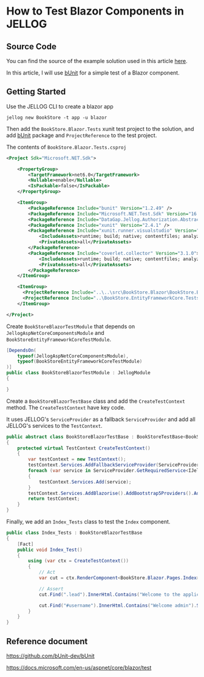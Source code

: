 # How to Test Blazor Components in JELLOG

## Source Code

You can find the source of the example solution used in this article [here](https://github.com/jellogframework/jellog-samples/tree/master/BlazorPageUniTest).


In this article, I will use [bUnit](https://github.com/bUnit-dev/bUnit) for a simple test of a Blazor component.

## Getting Started

Use the JELLOG CLI to create a blazor app

`jellog new BookStore -t app -u blazor`

Then add the `BookStore.Blazor.Tests` xunit test project to the solution, and add [bUnit](https://github.com/bUnit-dev/bUnit) package and `ProjectReference` to the test project.

The contents of `BookStore.Blazor.Tests.csproj`
```xml
<Project Sdk="Microsoft.NET.Sdk">

    <PropertyGroup>
        <TargetFramework>net6.0</TargetFramework>
        <Nullable>enable</Nullable>
        <IsPackable>false</IsPackable>
    </PropertyGroup>

    <ItemGroup>
        <PackageReference Include="bunit" Version="1.2.49" />
        <PackageReference Include="Microsoft.NET.Test.Sdk" Version="16.11.0" />
        <PackageReference Include="DataGap.Jellog.Authorization.Abstractions" Version="5.0.1" />
        <PackageReference Include="xunit" Version="2.4.1" />
        <PackageReference Include="xunit.runner.visualstudio" Version="2.4.3">
            <IncludeAssets>runtime; build; native; contentfiles; analyzers; buildtransitive</IncludeAssets>
            <PrivateAssets>all</PrivateAssets>
        </PackageReference>
        <PackageReference Include="coverlet.collector" Version="3.1.0">
            <IncludeAssets>runtime; build; native; contentfiles; analyzers; buildtransitive</IncludeAssets>
            <PrivateAssets>all</PrivateAssets>
        </PackageReference>
    </ItemGroup>

    <ItemGroup>
      <ProjectReference Include="..\..\src\BookStore.Blazor\BookStore.Blazor.csproj" />
      <ProjectReference Include="..\BookStore.EntityFrameworkCore.Tests\BookStore.EntityFrameworkCore.Tests.csproj" />
    </ItemGroup>

</Project>
```

Create `BookStoreBlazorTestModule` that depends on `JellogAspNetCoreComponentsModule` and `BookStoreEntityFrameworkCoreTestModule`.

```cs
[DependsOn(
    typeof(JellogAspNetCoreComponentsModule),
    typeof(BookStoreEntityFrameworkCoreTestModule)
)]
public class BookStoreBlazorTestModule : JellogModule
{

}
```

Create a `BookStoreBlazorTestBase` class and add the `CreateTestContext` method. The `CreateTestContext` have key code.

It uses JELLOG's `ServiceProvider` as a fallback `ServiceProvider` and add all JELLOG's services to the `TestContext`.

```cs
public abstract class BookStoreBlazorTestBase : BookStoreTestBase<BookStoreBlazorTestModule>
{
    protected virtual TestContext CreateTestContext()
    {
        var testContext = new TestContext();
        testContext.Services.AddFallbackServiceProvider(ServiceProvider);
        foreach (var service in ServiceProvider.GetRequiredService<IJellogApplicationWithExternalServiceProvider>().Services)
        {
            testContext.Services.Add(service);
        }
        testContext.Services.AddBlazorise().AddBootstrap5Providers().AddFontAwesomeIcons();
        return testContext;
    }
}
```

Finally, we add an `Index_Tests` class to test the `Index` component.

```cs
public class Index_Tests : BookStoreBlazorTestBase
{
    [Fact]
    public void Index_Test()
    {
        using (var ctx = CreateTestContext())
        {
            // Act
            var cut = ctx.RenderComponent<BookStore.Blazor.Pages.Index>();

            // Assert
            cut.Find(".lead").InnerHtml.Contains("Welcome to the application. This is a startup project based on the JELLOG framework. For more information, visit jellog.io.").ShouldBeTrue();

            cut.Find("#username").InnerHtml.Contains("Welcome admin").ShouldBeTrue();
        }
    }
}
```

## Reference document

https://github.com/bUnit-dev/bUnit

https://docs.microsoft.com/en-us/aspnet/core/blazor/test
